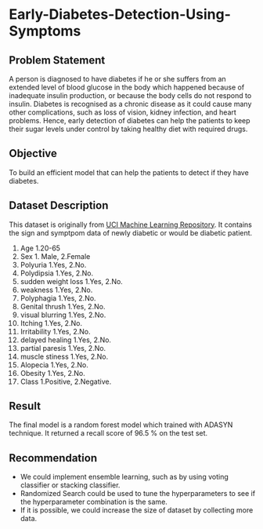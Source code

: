 # Early-Diabetes-Detection-Using-Symptoms
## Problem Statement
A person is diagnosed to have diabetes if he or she suffers from an extended level of blood glucose in the body which happened because of inadequate insulin production, or because the body cells do not respond to insulin. Diabetes is recognised as a chronic disease as it could cause many other complications, such as loss of vision, kidney infection, and heart problems. Hence, early detection of diabetes can help the patients to keep their sugar levels under control by taking healthy diet with required drugs. 

## Objective
To build an efficient model that can help the patients to detect if they have diabetes.

## Dataset Description
This dataset is originally from <a href="https://archive.ics.uci.edu/ml/datasets/Early+stage+diabetes+risk+prediction+dataset.#">UCI Machine Learning Repository</a>. It contains the sign and symptpom data of newly diabetic or would be diabetic patient.
1. Age 1.20-65
2. Sex 1. Male, 2.Female
3. Polyuria 1.Yes, 2.No.
4. Polydipsia 1.Yes, 2.No.
5. sudden weight loss 1.Yes, 2.No.
6. weakness 1.Yes, 2.No.
7. Polyphagia 1.Yes, 2.No.
8. Genital thrush 1.Yes, 2.No.
9. visual blurring 1.Yes, 2.No.
10. Itching 1.Yes, 2.No.
11. Irritability 1.Yes, 2.No.
12. delayed healing 1.Yes, 2.No.
13. partial paresis 1.Yes, 2.No.
14. muscle stiness 1.Yes, 2.No.
15. Alopecia 1.Yes, 2.No.
16. Obesity 1.Yes, 2.No.
17. Class 1.Positive, 2.Negative.

## Result
The final model is a random forest model which trained with ADASYN technique. It returned a recall score of 96.5 % on the test set. 

## Recommendation
* We could implement ensemble learning, such as by using voting classifier or stacking classifier.
* Randomized Search could be used to tune the hyperparameters to see if the hyperparameter combination is the same.
* If it is possible, we could increase the size of dataset by collecting more data. 
